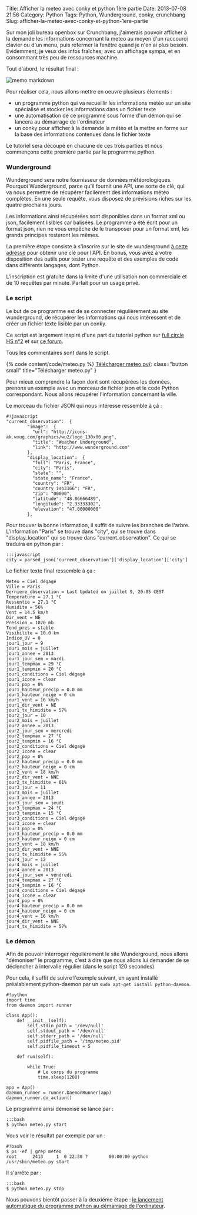 Title: Afficher la meteo avec conky et python 1ère partie
Date: 2013-07-08 21:56
Category: Python
Tags: Python, Wunderground, conky, crunchbang
Slug: afficher-la-meteo-avec-conky-et-python-1ere-partie

Sur mon joli bureau openbox sur Crunchbang, j'aimerais pouvoir afficher à la demande les informations concernant la meteo au moyen d'un raccourci clavier ou d'un menu, puis refermer la fenêtre quand je n'en ai plus besoin. Evidemment, je veux des infos fraîches, avec un affichage sympa, et en consommant très peu de ressources machine.

Tout d'abord, le résultat final :

![memo markdown]({static}/images/conky_meteo.png "écran conky")

Pour réaliser cela, nous allons mettre en oeuvre plusieurs élements :

- un programme python qui va recueillir les informations météo sur un site spécialisé et stocker les informations dans un fichier texte
- une automatisation de ce programme sous forme d'un démon qui se lancera au démarrage de l'ordinateur
- un conky pour afficher à la demande la météo et la mettre en forme sur la base des informations contenues dans le fichier texte

Le tutoriel sera découpé en chacune de ces trois parties et nous commençons cette première partie par le programme python.

### Wunderground

Wunderground sera notre fournisseur de données météorologiques. Pourquoi Wunderground, parce qu'il fournit une API, une sorte de clé, qui va nous permettre de récupérer facilement des informations météo complètes. En une seule requête, vous disposez de prévisions riches sur les quatre prochains jours.

Les informations ainsi récupérées sont disponibles dans un format xml ou json, facilement lisibles car balisées. Le programme a été écrit pour un format json, rien ne vous empêche de le transposer pour un format xml, les grands principes resteront les mêmes.

La première étape consiste à s'inscrire sur le site de wunderground [à cette adresse](http://www.wunderground.com/weather/api/d/login.html "S'inscrire sur Weather Underground") pour obtenir une clé pour l'API. En bonus, vous avez à votre disposition des outils pour tester une requête et des exemples de code dans différents langages, dont Python.

L'inscription est gratuite dans la limite d'une utilisation non commerciale et de 10 requêtes par minute. Parfait pour un usage privé.


### Le script

Le but de ce programme est de se connecter régulièrement au site wunderground, de récupérer les informations qui nous intéressent et de créer un fichier texte lisible par un conky.

Ce script est largement inspiré d'une part du tutoriel python sur [full circle HS n°2](http://www.fullcirclemag.fr/?pages/Numéros) et sur [ce forum](http://www.archlinux.fr/forum/viewtopic.php?t=9981&p=107541).

Tous les commentaires sont dans le script.

{% code content/code/meteo.py %}
[Télécharger meteo.py]({static}/code/meteo.py){: class="button small" title="Télécharger meteo.py" }

Pour mieux comprendre la façon dont sont récupérées les données, prenons un exemple avec un morceau de fichier json et le code Python correspondant. Nous allons récupérer l'information concernant la ville.

Le morceau du fichier JSON qui nous intéresse ressemble à çà :

	#!javascript
	"current_observation":  {
			"image":  {
			  "url": "http://icons-ak.wxug.com/graphics/wu2/logo_130x80.png",
			  "title": "Weather Underground",
			  "link": "http://www.wunderground.com"
			},
			"display_location":  {
			  "full": "Paris, France",
			  "city": "Paris",
			  "state": "",
			  "state_name": "France",
			  "country": "FR",
			  "country_iso3166": "FR",
			  "zip": "00000",
			  "latitude": "48.86666489",
			  "longitude": "2.33333302",
			  "elevation": "47.00000000"
			},

Pour trouver la bonne information, il suffit de suivre les branches de l'arbre. L'information "Paris" se trouve dans "city", qui se trouve dans "display_location" qui se trouve dans "current_observation". Ce qui se traduira en python par :

	:::javascript
    city = parsed_json['current_observation']['display_location']['city']

Le fichier texte final ressemble à ça :

	Meteo = Ciel dégagé
	Ville = Paris
	Derniere_observation = Last Updated on juillet 9, 20:05 CEST
	Temperature = 27.1 °C
	Ressentie = 27.1 °C
	Humidite = 56%
	Vent = 14.5 km/h
	Dir_vent = NE
	Pression = 1020 mb
	Tend_pres = stable
	Visibilite = 10.0 km
	Indice_UV = 0
	jour1_jour = 9
	jour1_mois = juillet
	jour1_annee = 2013
	jour1_jour_sem = mardi
	jour1_tempmax = 29 °C
	jour1_tempmin = 20 °C
	jour1_conditions = Ciel dégagé
	jour1_icone = clear
	jour1_pop = 0%
	jour1_hauteur_precip = 0.0 mm
	jour1_hauteur_neige = 0 cm
	jour1_vent = 16 km/h
	jour1_dir_vent = NE
	jour1_tx_himidite = 57%
	jour2_jour = 10
	jour2_mois = juillet
	jour2_annee = 2013
	jour2_jour_sem = mercredi
	jour2_tempmax = 27 °C
	jour2_tempmin = 16 °C
	jour2_conditions = Ciel dégagé
	jour2_icone = clear
	jour2_pop = 0%
	jour2_hauteur_precip = 0.0 mm
	jour2_hauteur_neige = 0 cm
	jour2_vent = 18 km/h
	jour2_dir_vent = NNE
	jour2_tx_himidite = 61%
	jour3_jour = 11
	jour3_mois = juillet
	jour3_annee = 2013
	jour3_jour_sem = jeudi
	jour3_tempmax = 24 °C
	jour3_tempmin = 15 °C
	jour3_conditions = Ciel dégagé
	jour3_icone = clear
	jour3_pop = 0%
	jour3_hauteur_precip = 0.0 mm
	jour3_hauteur_neige = 0 cm
	jour3_vent = 18 km/h
	jour3_dir_vent = NNE
	jour3_tx_himidite = 55%
	jour4_jour = 12
	jour4_mois = juillet
	jour4_annee = 2013
	jour4_jour_sem = vendredi
	jour4_tempmax = 27 °C
	jour4_tempmin = 16 °C
	jour4_conditions = Ciel dégagé
	jour4_icone = clear
	jour4_pop = 0%
	jour4_hauteur_precip = 0.0 mm
	jour4_hauteur_neige = 0 cm
	jour4_vent = 16 km/h
	jour4_dir_vent = NNE
	jour4_tx_himidite = 57%


### Le démon

Afin de pouvoir interroger régulièrement le site Wunderground, nous allons "démoniser" le programme, c'est à dire que nous allons lui demander de se déclencher à intervalle régulier (dans le script 120 secondes)

Pour cela, il suffit de suivre l'exemple suivant, en ayant installé préalablement python-daemon par un `sudo apt-get install python-daemon`.

	#!python
	import time
	from daemon import runner

	class App():
		def __init__(self):
			self.stdin_path = '/dev/null'
			self.stdout_path = '/dev/null'
			self.stderr_path = '/dev/null'
			self.pidfile_path = '/tmp/meteo.pid'
			self.pidfile_timeout = 5

		def run(self):

			while True:
				# Le corps du programme
				time.sleep(1200)

	app = App()
	daemon_runner = runner.DaemonRunner(app)
	daemon_runner.do_action()

Le programme ainsi démonisé se lance par :

	:::bash
    $ python meteo.py start

Vous voir le résultat par exemple par un :

	#!bash
    $ ps -ef | grep meteo
    root      2413     1  0 22:30 ?        00:00:00 python /usr/sbin/meteo.py start

Il s'arrête par :

    :::bash
	$ python meteo.py stop

Nous pouvons bientôt passer à la deuxième étape : [le lancement automatique du programme python au démarrage de l'ordinateur]({filename}/afficher-la-meteo-avec-conky-et-python-2eme-partie.markdown).
